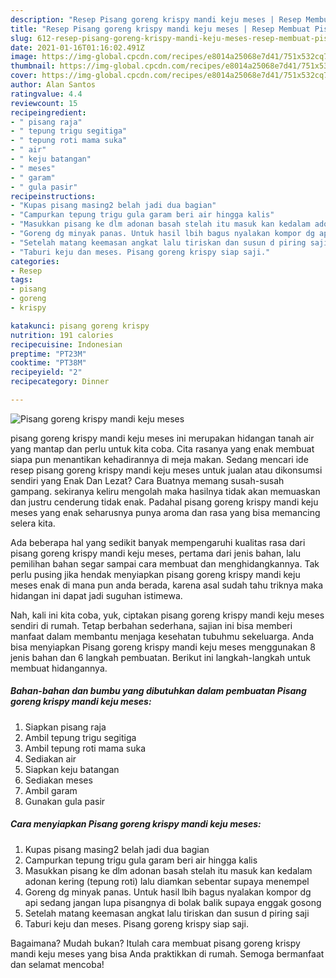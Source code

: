```yaml
---
description: "Resep Pisang goreng krispy mandi keju meses | Resep Membuat Pisang goreng krispy mandi keju meses Yang Enak dan Simpel"
title: "Resep Pisang goreng krispy mandi keju meses | Resep Membuat Pisang goreng krispy mandi keju meses Yang Enak dan Simpel"
slug: 612-resep-pisang-goreng-krispy-mandi-keju-meses-resep-membuat-pisang-goreng-krispy-mandi-keju-meses-yang-enak-dan-simpel
date: 2021-01-16T01:16:02.491Z
image: https://img-global.cpcdn.com/recipes/e8014a25068e7d41/751x532cq70/pisang-goreng-krispy-mandi-keju-meses-foto-resep-utama.jpg
thumbnail: https://img-global.cpcdn.com/recipes/e8014a25068e7d41/751x532cq70/pisang-goreng-krispy-mandi-keju-meses-foto-resep-utama.jpg
cover: https://img-global.cpcdn.com/recipes/e8014a25068e7d41/751x532cq70/pisang-goreng-krispy-mandi-keju-meses-foto-resep-utama.jpg
author: Alan Santos
ratingvalue: 4.4
reviewcount: 15
recipeingredient:
- " pisang raja"
- " tepung trigu segitiga"
- " tepung roti mama suka"
- " air"
- " keju batangan"
- " meses"
- " garam"
- " gula pasir"
recipeinstructions:
- "Kupas pisang masing2 belah jadi dua bagian"
- "Campurkan tepung trigu gula garam beri air hingga kalis"
- "Masukkan pisang ke dlm adonan basah stelah itu masuk kan kedalam adonan kering (tepung roti) lalu diamkan sebentar supaya menempel"
- "Goreng dg minyak panas. Untuk hasil lbih bagus nyalakan kompor dg api sedang jangan lupa pisangnya di bolak balik supaya enggak gosong"
- "Setelah matang keemasan angkat lalu tiriskan dan susun d piring saji"
- "Taburi keju dan meses. Pisang goreng krispy siap saji."
categories:
- Resep
tags:
- pisang
- goreng
- krispy

katakunci: pisang goreng krispy 
nutrition: 191 calories
recipecuisine: Indonesian
preptime: "PT23M"
cooktime: "PT38M"
recipeyield: "2"
recipecategory: Dinner

---
```



![Pisang goreng krispy mandi keju meses](https://img-global.cpcdn.com/recipes/e8014a25068e7d41/751x532cq70/pisang-goreng-krispy-mandi-keju-meses-foto-resep-utama.jpg)


pisang goreng krispy mandi keju meses ini merupakan hidangan tanah air yang mantap dan perlu untuk kita coba. Cita rasanya yang enak membuat siapa pun menantikan kehadirannya di meja makan.
Sedang mencari ide resep pisang goreng krispy mandi keju meses untuk jualan atau dikonsumsi sendiri yang Enak Dan Lezat? Cara Buatnya memang susah-susah gampang. sekiranya keliru mengolah maka hasilnya tidak akan memuaskan dan justru cenderung tidak enak. Padahal pisang goreng krispy mandi keju meses yang enak seharusnya punya aroma dan rasa yang bisa memancing selera kita.



Ada beberapa hal yang sedikit banyak mempengaruhi kualitas rasa dari pisang goreng krispy mandi keju meses, pertama dari jenis bahan, lalu pemilihan bahan segar sampai cara membuat dan menghidangkannya. Tak perlu pusing jika hendak menyiapkan pisang goreng krispy mandi keju meses enak di mana pun anda berada, karena asal sudah tahu triknya maka hidangan ini dapat jadi suguhan istimewa.


Nah, kali ini kita coba, yuk, ciptakan pisang goreng krispy mandi keju meses sendiri di rumah. Tetap berbahan sederhana, sajian ini bisa memberi manfaat dalam membantu menjaga kesehatan tubuhmu sekeluarga. Anda bisa menyiapkan Pisang goreng krispy mandi keju meses menggunakan 8 jenis bahan dan 6 langkah pembuatan. Berikut ini langkah-langkah untuk membuat hidangannya.

<!--inarticleads1-->

##### Bahan-bahan dan bumbu yang dibutuhkan dalam pembuatan Pisang goreng krispy mandi keju meses:

1. Siapkan  pisang raja
1. Ambil  tepung trigu segitiga
1. Ambil  tepung roti mama suka
1. Sediakan  air
1. Siapkan  keju batangan
1. Sediakan  meses
1. Ambil  garam
1. Gunakan  gula pasir




<!--inarticleads2-->

##### Cara menyiapkan Pisang goreng krispy mandi keju meses:

1. Kupas pisang masing2 belah jadi dua bagian
1. Campurkan tepung trigu gula garam beri air hingga kalis
1. Masukkan pisang ke dlm adonan basah stelah itu masuk kan kedalam adonan kering (tepung roti) lalu diamkan sebentar supaya menempel
1. Goreng dg minyak panas. Untuk hasil lbih bagus nyalakan kompor dg api sedang jangan lupa pisangnya di bolak balik supaya enggak gosong
1. Setelah matang keemasan angkat lalu tiriskan dan susun d piring saji
1. Taburi keju dan meses. Pisang goreng krispy siap saji.




Bagaimana? Mudah bukan? Itulah cara membuat pisang goreng krispy mandi keju meses yang bisa Anda praktikkan di rumah. Semoga bermanfaat dan selamat mencoba!

